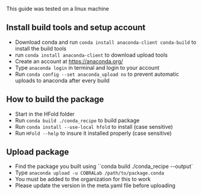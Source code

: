 This guide was tested on a linux machine

## Install build tools and setup account
- Download conda and run `conda install anaconda-client conda-build` to install the build tools
- run `conda install anaconda-client` to download upload tools
- Create an account at https://anaconda.org/
- Type `anaconda login` in terminal and login to your account
- Run `conda config --set anaconda_upload no` to prevent automatic uploads to anaconda after every build

## How to build the package
- Start in the HFold folder
- Run `conda build ./conda_recipe` to build package
- Run `conda install --use-local hfold` to install (case sensitive)
- Run `HFold --help` to insure it installed properly (case sensitive)

## Upload package
- Find the package you built using ``conda build ./conda_recipe --output`
- Type `anaconda upload -u COBRALab /path/to/package.conda`
- You must be added to the organization for this to work
- Please update the version in the meta.yaml file before uploading
